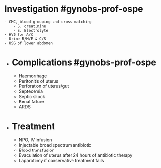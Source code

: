 # Investigation #gynobs-prof-ospe
	- CMC, blood grouping and cross matching
		- S. creatinine
		- S. Electrolyte
	- HVS for A/C
	- Urine R/M/E & C/S
	- USG of lower abdomen
- # Complications #gynobs-prof-ospe
	- Haemorrhage
	- Peritonitis of uterus
	- Perforation of uterus/gut
	- Septecemia
	- Septic shock
	- Renal failure
	- ARDS
- # Treatment
	- NPO, IV infusion
	- Injectable broad spectrum antibiotic
	- Blood transfusion
	- Evaculation of uterus after 24 hours of antibiotic therapy
	- Laparotomy if conservative treatment fails